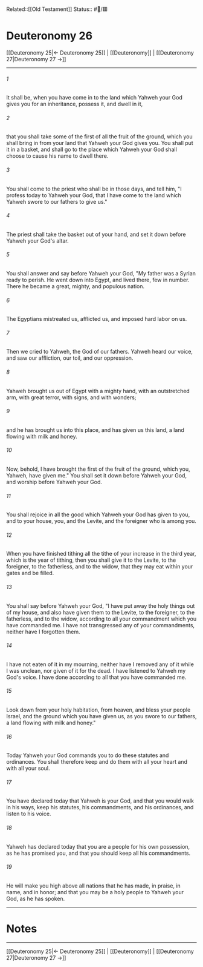 Related::[[Old Testament]]
Status:: #📖/🟥
# Deuteronomy 26

[[Deuteronomy 25|← Deuteronomy 25]] | [[Deuteronomy]] | [[Deuteronomy 27|Deuteronomy 27 →]]
***



###### 1 
It shall be, when you have come in to the land which Yahweh your God gives you for an inheritance, possess it, and dwell in it, 

###### 2 
that you shall take some of the first of all the fruit of the ground, which you shall bring in from your land that Yahweh your God gives you. You shall put it in a basket, and shall go to the place which Yahweh your God shall choose to cause his name to dwell there. 

###### 3 
You shall come to the priest who shall be in those days, and tell him, "I profess today to Yahweh your God, that I have come to the land which Yahweh swore to our fathers to give us." 

###### 4 
The priest shall take the basket out of your hand, and set it down before Yahweh your God's altar. 

###### 5 
You shall answer and say before Yahweh your God, "My father was a Syrian ready to perish. He went down into Egypt, and lived there, few in number. There he became a great, mighty, and populous nation. 

###### 6 
The Egyptians mistreated us, afflicted us, and imposed hard labor on us. 

###### 7 
Then we cried to Yahweh, the God of our fathers. Yahweh heard our voice, and saw our affliction, our toil, and our oppression. 

###### 8 
Yahweh brought us out of Egypt with a mighty hand, with an outstretched arm, with great terror, with signs, and with wonders; 

###### 9 
and he has brought us into this place, and has given us this land, a land flowing with milk and honey. 

###### 10 
Now, behold, I have brought the first of the fruit of the ground, which you, Yahweh, have given me." You shall set it down before Yahweh your God, and worship before Yahweh your God. 

###### 11 
You shall rejoice in all the good which Yahweh your God has given to you, and to your house, you, and the Levite, and the foreigner who is among you. 

###### 12 
When you have finished tithing all the tithe of your increase in the third year, which is the year of tithing, then you shall give it to the Levite, to the foreigner, to the fatherless, and to the widow, that they may eat within your gates and be filled. 

###### 13 
You shall say before Yahweh your God, "I have put away the holy things out of my house, and also have given them to the Levite, to the foreigner, to the fatherless, and to the widow, according to all your commandment which you have commanded me. I have not transgressed any of your commandments, neither have I forgotten them. 

###### 14 
I have not eaten of it in my mourning, neither have I removed any of it while I was unclean, nor given of it for the dead. I have listened to Yahweh my God's voice. I have done according to all that you have commanded me. 

###### 15 
Look down from your holy habitation, from heaven, and bless your people Israel, and the ground which you have given us, as you swore to our fathers, a land flowing with milk and honey." 

###### 16 
Today Yahweh your God commands you to do these statutes and ordinances. You shall therefore keep and do them with all your heart and with all your soul. 

###### 17 
You have declared today that Yahweh is your God, and that you would walk in his ways, keep his statutes, his commandments, and his ordinances, and listen to his voice. 

###### 18 
Yahweh has declared today that you are a people for his own possession, as he has promised you, and that you should keep all his commandments. 

###### 19 
He will make you high above all nations that he has made, in praise, in name, and in honor; and that you may be a holy people to Yahweh your God, as he has spoken.

---
# Notes


***
[[Deuteronomy 25|← Deuteronomy 25]] | [[Deuteronomy]] | [[Deuteronomy 27|Deuteronomy 27 →]]
